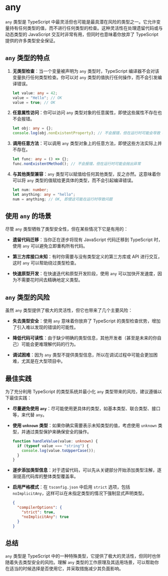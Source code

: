 # any

`any` 类型是 TypeScript 中最灵活但也可能是最具潜在风险的类型之一。它允许变量持有任何类型的值，而不进行任何类型的检查。这种灵活性在处理遗留代码或与动态类型的 JavaScript 交互时非常有用，但同时也意味着你放弃了 TypeScript 提供的许多类型安全保证。

## `any` 类型的特点

1. **无类型检查**：当一个变量被声明为 `any` 类型时，TypeScript 编译器不会对该变量执行任何类型检查。你可以对 `any` 类型的值执行任何操作，而不会引发编译错误。

   ```typescript
   let value: any = 42;
   value = "Hello"; // OK
   value = true; // OK
   ```

2. **任意属性访问**：你可以访问 `any` 类型对象的任意属性，即使这些属性不存在也不会报错。

   ```typescript
   let obj: any = {};
   console.log(obj.nonExistentProperty); // 不会报错，但在运行时可能会导致 undefined
   ```

3. **调用任意方法**：可以调用 `any` 类型对象上的任意方法，即使这些方法实际上并不存在。

   ```typescript
   let func: any = () => {};
   func.nonExistentMethod(); // 不会报错，但在运行时可能会抛出异常
   ```

4. **与其他类型兼容**：`any` 类型可以赋值给任何其他类型，反之亦然。这意味着你可以将 `any` 类型的值赋给更具体的类型，而不会引起编译错误。

   ```typescript
   let num: number;
   let anything: any = "hello";
   num = anything; // OK, 即使这可能在运行时导致问题
   ```

## 使用 `any` 的场景

尽管 `any` 类型牺牲了类型安全性，但在某些情况下它是有用的：

- **遗留代码迁移**：当你正在逐步将现有 JavaScript 代码迁移到 TypeScript 时，使用 `any` 可以避免立即重构所有代码。
- **第三方库接口未知**：有时你需要与没有类型定义的第三方库或 API 进行交互，这时 `any` 可以帮助绕过类型检查。

- **快速原型开发**：在快速迭代和原型开发阶段，使用 `any` 可以加快开发速度，因为不需要花时间去精确地定义类型。

## `any` 类型的风险

虽然 `any` 类型提供了极大的灵活性，但它也带来了几个主要风险：

- **失去类型安全**：使用 `any` 意味着你放弃了 TypeScript 的类型检查优势，增加了引入难以发现的错误的可能性。

- **降低代码可读性**：由于缺少明确的类型信息，其他开发者（甚至是未来的你自己）可能会更难理解代码的行为。

- **调试困难**：因为 `any` 类型不提供类型信息，所以在调试过程中可能会更加困难，尤其是在大型项目中。

## 最佳实践

为了充分利用 TypeScript 的类型系统并最小化 `any` 类型带来的风险，建议遵循以下最佳实践：

- **尽量避免使用 `any`**：尽可能使用更具体的类型，如基本类型、联合类型、接口等，来代替 `any`。

- **使用 `unknown` 类型**：如果你确实需要表示未知类型的值，考虑使用 `unknown` 类型，并通过类型保护来确保安全的操作。

  ```typescript
  function handleValue(value: unknown) {
    if (typeof value === "string") {
      console.log(value.toUpperCase());
    }
  }
  ```

- **逐步添加类型信息**：对于遗留代码，可以先从关键部分开始添加类型注解，逐渐提高代码库的整体类型覆盖率。

- **启用严格模式**：在 `tsconfig.json` 中启用 `strict` 选项，包括 `noImplicitAny`，这样可以在未指定类型的情况下强制显式声明类型。

  ```json
  {
    "compilerOptions": {
      "strict": true,
      "noImplicitAny": true
    }
  }
  ```

## 总结

`any` 类型是 TypeScript 中的一种特殊类型，它提供了极大的灵活性，但同时也伴随着失去类型安全的风险。理解 `any` 类型的工作原理及其适用场景，可以帮助你在适当的时候选择是否使用它，并采取措施减少其负面影响。
